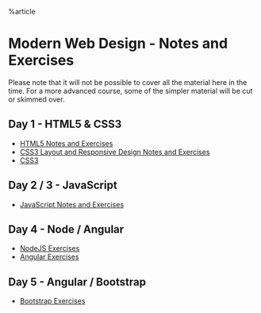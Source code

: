 %article

# Modern Web Design - Notes and Exercises

Please note that it will not be possible to cover all the material here in the time. For a more advanced course, some of the simpler material will be cut or skimmed over.

## Day 1 - HTML5 & CSS3

* [HTML5 Notes and Exercises](https://www.dropbox.com/sh/2s7qsycki6moohf/AAAv4jZm1a3ewBIvZdkyH7hUa)
* [CSS3 Layout and Responsive Design Notes and Exercises](https://www.dropbox.com/sh/the9iqhmsg558x0/AADJlzGmRvGz2tat68kczyIMa)
* [CSS3](https://www.dropbox.com/sh/llyp99tcim3sxhv/AABdhHmbJW508fbKdwf_RWo7a)

## Day 2 / 3 - JavaScript

* [JavaScript Notes and Exercises](https://www.dropbox.com/sh/o27538iyrogazqo/AABkhnkXYMpElKDiwz2fiGrMa)

## Day 4 - Node / Angular

* [NodeJS Exercises](https://www.dropbox.com/sh/f414bb00mntgpm6/AABZPuz7TY9YzfI28u0-FqO0a)
* [Angular Exercises](https://www.dropbox.com/sh/np5hlxk12ah7pej/AAAuvkE8v-Ewn9EEXeTZ1yVJa)

## Day 5 - Angular / Bootstrap

* [Bootstrap Exercises](https://www.dropbox.com/sh/k7ki0zysttoi605/AAAwJ0Ugj7vS2d5OTBSWWBaIa)
